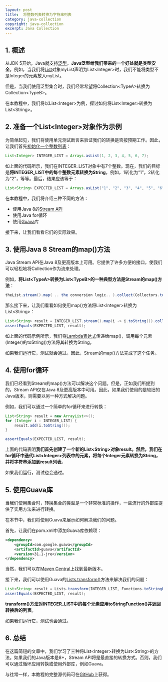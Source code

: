 ```yaml
---
layout: post
title:  将整数列表转换为字符串列表
category: java-collection
copyright: java-collection
excerpt: Java Collection
---
```


## 1. 概述

从JDK 5开始，Java就支持[泛型](https://www.baeldung.com/java-generics)。**Java泛型给我们带来的一个好处就是类型安全**。例如，当我们将[List](https://www.baeldung.com/tag/java-list)对象myList声明为List<Integer\>时，我们不能将类型不是Integer的元素放入myList。

但是，当我们使用泛型集合时，我们经常希望将Collection<TypeA\>转换为Collection<TypeB\>。

在本教程中，我们将以List<Integer\>为例，探讨如何将List<Integer\>转换为List<String\>。

## 2. 准备一个List<Integer\>对象作为示例

为简单起见，我们将使用单元测试断言来验证我们的转换是否按预期工作。因此，让我们首先[初始化一个整数列表](https://www.baeldung.com/java-init-list-one-line)：

```java
List<Integer> INTEGER_LIST = Arrays.asList(1, 2, 3, 4, 5, 6, 7);
```

如上面的代码所示，我们在INTEGER_LIST对象中有7个整数。现在，我们的目标是**将INTEGER_LIST中的每个整数元素转换为String**，例如，1转化为“1”，2转化为“2”，等等。最后，结果应该等于：

```java
List<String> EXPECTED_LIST = Arrays.asList("1", "2", "3", "4", "5", "6", "7");
```

在本教程中，我们将介绍三种不同的方法：

-   使用Java 8的[Stream API](https://www.baeldung.com/java-8-streams)
-   使用Java for循环
-   使用[Guava](https://www.baeldung.com/guava-guide)库

接下来，让我们看看它们的实际效果。

## 3. 使用Java 8 Stream的map()方法

Java Stream API在Java 8及更高版本上可用。它提供了许多方便的接口，使我们可以轻松地将Collection作为流来处理。

例如，**将List<TypeA\>转换为List<TypeB\>的一种典型方法是Stream的map()方法**：

```java
theList.stream().map( .. the conversion logic.. ).collect(Collectors.toList());
```

那么接下来，让我们看看如何使用map()方法将List<Integer\>转换为List<String\>：

```java
List<String> result = INTEGER_LIST.stream().map(i -> i.toString()).collect(Collectors.toList());
assertEquals(EXPECTED_LIST, result);
```

如上面的代码示例所示，我们将[Lambda表达式](https://www.baeldung.com/java-8-lambda-expressions-tips)传递给map()，调用每个元素(Integer)的toString()方法将其转换为String。

如果我们运行它，测试就会通过。因此，Stream的map()方法完成了这个任务。

## 4. 使用for循环

我们已经看到Stream的map()方法可以解决这个问题。但是，正如我们所提到的，Stream API仅在Java 8及更高版本中可用。因此，如果我们使用的是较旧的Java版本，则需要以另一种方式解决问题。

例如，我们可以通过一个简单的for循环来进行转换：

```java
List<String> result = new ArrayList<>();
for (Integer i : INTEGER_LIST) {
    result.add(i.toString());
}

assertEquals(EXPECTED_LIST, result);
```

上面的代码表明**我们首先创建了一个新的List<String\>对象result。然后，我们在for循环中迭代List<Integer\>列表中的元素，将每个Integer元素转换为String，并将字符串添加到result列表**。

如果我们运行，测试也会通过。

## 5. 使用Guava库

当我们使用集合时，转换集合的类型是一个非常标准的操作，一些流行的外部库提供了实用方法来进行转换。

在本节中，我们将使用Guava来展示如何解决我们的问题。

首先，让我们在pom.xml中添加Guava库依赖项：

```xml
<dependency>
    <groupId>com.google.guava</groupId>
    <artifactId>guava</artifactId>
    <version>31.1-jre</version>
</dependency>
```

当然，我们可以在[Maven Central](https://search.maven.org/classic/#search|gav|1|g%3A"com.google.guava"ANDa%3A"guava")上找到最新版本。

接下来，我们可以使用Guava的[Lists.transform()](https://www.baeldung.com/guava-filter-and-transform-a-collection#transform-a-collection)方法来解决我们的问题：

```java
List<String> result = Lists.transform(INTEGER_LIST, Functions.toStringFunction());
assertEquals(EXPECTED_LIST, result);
```

**transform()方法对INTEGER_LIST中的每个元素应用toStringFunction()并返回转换后的列表**。

如果我们运行它，测试也会通过。

## 6. 总结

在这篇简短的文章中，我们学习了三种将List<Integer\>转换为List<String\>的方法。如果我们的Java版本是8+，Stream API将是最直接的转换方式。否则，我们可以通过循环应用转换或使用外部库，例如Guava。

与往常一样，本教程的完整源代码可在[GitHub](https://github.com/tuyucheng7/taketoday-tutorial4j/tree/master/java-core-modules/java-collections-conversions-2)上获得。